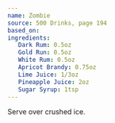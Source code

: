 ```yaml
---
name: Zombie
source: 500 Drinks, page 194
based_on:
ingredients:
   Dark Rum: 0.5oz
   Gold Run: 0.5oz
   White Rum: 0.5oz
   Apricot Brandy: 0.75oz
   Lime Juice: 1/3oz
   Pineapple Juice: 2oz
   Sugar Syrup: 1tsp
---
```


Serve over crushed ice.
